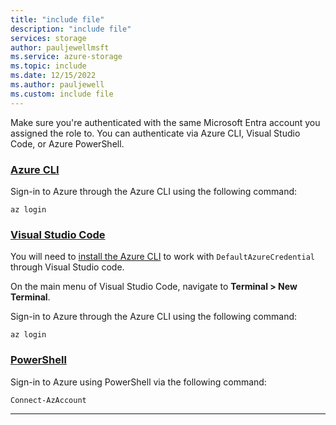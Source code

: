 ```yaml
---
title: "include file"
description: "include file"
services: storage
author: pauljewellmsft
ms.service: azure-storage
ms.topic: include
ms.date: 12/15/2022
ms.author: pauljewell
ms.custom: include file
---
```


Make sure you're authenticated with the same Microsoft Entra account you assigned the role to. You can authenticate via Azure CLI, Visual Studio Code, or Azure PowerShell.

### [Azure CLI](#tab/sign-in-azure-cli)

Sign-in to Azure through the Azure CLI using the following command:

```azurecli
az login
```

### [Visual Studio Code](#tab/sign-in-visual-studio-code)

You will need to [install the Azure CLI](/cli/azure/install-azure-cli) to work with `DefaultAzureCredential` through Visual Studio code.

On the main menu of Visual Studio Code, navigate to **Terminal > New Terminal**.

Sign-in to Azure through the Azure CLI using the following command:

```azurecli
az login
```

### [PowerShell](#tab/sign-in-powershell)

Sign-in to Azure using PowerShell via the following command:

```azurepowershell
Connect-AzAccount
```

--- 
